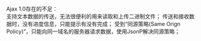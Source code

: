 Ajax 1.0存在的不足：</br>
    支持文本数据的传送，无法很便利的用来读取和上传二进制文件；
    传送和接收数据时，没有进度信息，只能提示有没有完成；
    受到“同源策略(Same Orign Policy)”，只能向同一域名的服务器请求数据，使用JsonP解决同源策略；
    <script><iframe><img><link>不受同源策略影响。
Ajax 2.0：
    使用FormData对象来管理表单数据；
    支持文件上传；
    支持跨域请求；
    可以获得数据传输的进度信息；
    不兼容低版本浏览器。
FormData主要用于处理上传文件，form表单上传文件的编码方式是multipart/form-data
<form action="" enctype="multipart/form-data"></form>
FormData的基本方法
    set(key, value)增加数据会覆盖；
    append(key, value)追加数据不会覆盖,允许相同的key；
    delete(key)删除指定key的value,保留key；
    get(key)获取指定key的value,如果存在多个value，则获取value[0]；
    getAll(key)获取指定key的全部value，是个数组。
机器之间使用Buffer传递数据，Buffer是缓冲区，操作二进制数据流。
concat()方法用于连接两个或多个数组。
post相比get安全性更高，数据容量更大。
post方法是分段传送数据,提高容错性，避免数据传输阻塞。
koa基于promise(),express基于callback()。
koa版本区别：
    1 处理回调使用generator；
    2 处理回调使用generator(报错)和async/await；
    3 处理回调使用async/await；
解决了异步同步化的问题。
package:
    koa-better-body:解析FormData数据；
    koa-convert:将generator函数转化为promise对象。
跨域问题是由域名||端口号||协议不同引起的。
当浏览器拿到数据但不返回时，程序报错：
    Access to XMLHttpRequest at 'http://localhost:2019/upload' from origin 'null' has been blocked by CORS policy: No 'Access-Control-Allow-Origin' header is present on the requested resource.
是存在跨域问题，需要在请求头加入Access-Control-Allow-Origin:'[域名]'，*为域名通配符，在实际编程中使用不安全。
